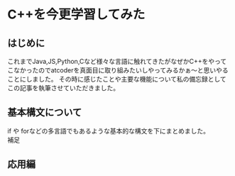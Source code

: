 # C++を今更学習してみた
## はじめに 
これまでJava,JS,Python,Cなど様々な言語に触れてきたがなぜかC++をやってこなかったのでatcoderを真面目に取り組みたいしやってみるかぁ～と思いやることにしました。
その時に感じたことや主要な機能について私の備忘録としてこの記事を執筆させていただきました。
## 基本構文について
if や forなどの多言語でもあるような基本的な構文を下にまとめました。  
補足

## 応用編